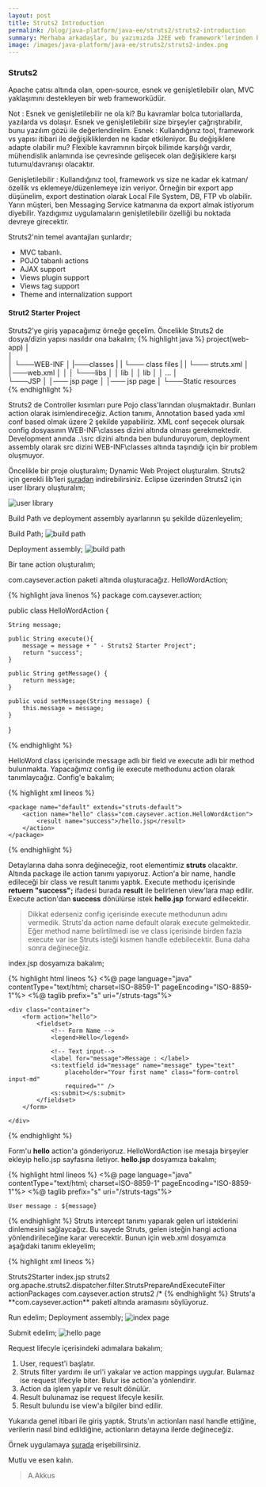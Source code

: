 ```yaml
---
layout: post
title: Struts2 Introduction
permalink: /blog/java-platform/java-ee/struts2/struts2-introduction
summary: Merhaba arkadaşlar, bu yazımızda J2EE web framework'lerinden biri olan Struts2'ye giriş yapacağız.
image: /images/java-platform/java-ee/struts2/struts2-index.png
---
```


### Struts2
Apache çatısı altında olan, open-source, esnek ve genişletilebilir olan, MVC yaklaşımını destekleyen bir web frameworküdür.

Not : Esnek ve genişletilebilir ne ola ki? Bu kavramlar bolca tutoriallarda, yazılarda vs dolaşır. Esnek ve genişletilebilir size birşeyler çağrıştırabilir, bunu yazılım gözü ile değerlendirelim.
Esnek : Kullandığınız tool, framework vs  yapısı itibari ile değişikliklerden ne kadar etkileniyor. Bu değişiklere adapte olabilir mu? Flexible kavramının birçok bilimde karşılığı vardır, mühendislik anlamında ise çevresinde gelişecek olan değişiklere karşı tutumu/davranışı olacaktır.

Genişletilebilir : Kullandığınız tool, framework vs size ne kadar ek katman/özellik vs eklemeye/düzenlemeye izin veriyor. Örneğin bir export app düşünelim, export destination olarak Local File System, DB, FTP vb olabilir. Yarın müşteri, ben Messaging Service katmanına da export almak istiyorum diyebilir. Yazdıgımız uygulamaların genişletilebilir özelliği bu noktada devreye girecektir.

Struts2'nin temel avantajları şunlardır;
* MVC tabanlı.
* POJO tabanlı actions
* AJAX support
* Views plugin support
* Views tag support
* Theme and internalization support

#### Strut2 Starter Project
Struts2'ye giriş yapacağımız örneğe geçelim. Öncelikle Struts2 de dosya/dizin yapısı nasıldır ona bakalım;
{% highlight java %}
project(web-app)
│   
│    
│
└───WEB-INF
│   |───classes
|   |      └─── class files
|   |      └─── struts.xml
│   │───web.xml
│   │
│   └───libs
│       │   lib
│       │   lib
│       │   ...
│   
└───JSP
│    │─── jsp page
│    │─── jsp page
│
└───Static resources    
{% endhighlight %}

Struts2 de Controller kısımları pure Pojo class'larından oluşmaktadır. Bunları action olarak isimlendireceğiz. Action tanımı, Annotation based yada xml conf based olmak üzere 2 şekilde yapabiliriz. XML conf seçecek olursak config dosyasının WEB-INF\classes dizini altında olması gerekmektedir. Development anında ..\src dizini altında ben bulunduruyorum, deployment assembly olarak src dizini WEB-INF\classes altında taşındığı için bir problem oluşmuyor.

Öncelikle bir proje oluşturalım;
Dynamic Web Project oluşturalım. Struts2 için gerekli lib'leri
[şuradan](http://struts.apache.org) indirebilirsiniz. Eclipse üzerinden Struts2 için user library oluşturalım;

![user library](/images/java-platform/java-ee/struts2/struts2-userlibrary.png)

Build Path ve deployment assembly ayarlarının şu şekilde düzenleyelim;

Build Path;
![build path](/images/java-platform/java-ee/struts2/struts2-buildpath.png)

Deployment assembly;
![build path](/images/java-platform/java-ee/struts2/struts2-deploymentassembly.png)

Bir tane action oluşturalım;

com.caysever.action paketi altında oluşturacağız. HelloWordAction;

{% highlight java linenos %}
package com.caysever.action;

public class HelloWordAction {

    String message;

    public String execute(){
    	message = message + " - Struts2 Starter Project";
    	return "success";
    }

    public String getMessage() {
        return message;
    }

    public void setMessage(String message) {
        this.message = message;
    }
}

{% endhighlight %}

HelloWord class içerisinde message adlı bir field ve execute adlı bir method bulunmakta. Yapacağımız config ile execute methodunu action olarak tanımlaycağız.
Config'e bakalım;

{% highlight xml lineos %}
<?xml version="1.0" encoding="UTF-8"?>
<!DOCTYPE struts PUBLIC
   "-//Apache Software Foundation//DTD Struts Configuration 2.0//EN"
   "http://struts.apache.org/dtds/struts-2.0.dtd">
<struts>

	<package name="default" extends="struts-default">
		<action name="hello" class="com.caysever.action.HelloWordAction">
			<result name="success">/hello.jsp</result>
		</action>
	</package>

</struts>

{% endhighlight %}

Detaylarına daha sonra değineceğiz, root elementimiz **struts** olacaktır. Altında package ile action tanımı yapıyoruz. Action'a bir name, handle edileceği bir class ve result tanımı yaptık. Execute methodu içerisinde **retuern "success";** ifadesi burada **result** ile belirlenen view'lara map edilir. Execute action'dan **success** dönülürse istek **hello.jsp** forward edilecektir.

> Dikkat ederseniz config içerisinde execute methodunun adını vermedik. Struts'da action name default olarak execute gelmektedir. Eğer method name belirtilmedi ise ve class içerisinde birden fazla execute var ise Struts isteği kısmen handle edebilecektir. Buna daha sonra değineceğiz.

index.jsp dosyamıza bakalım;

{% highlight html lineos %}
<%@ page language="java" contentType="text/html; charset=ISO-8859-1"
	pageEncoding="ISO-8859-1"%>
<%@ taglib prefix="s" uri="/struts-tags"%>
<!DOCTYPE html PUBLIC "-//W3C//DTD HTML 4.01 Transitional//EN"
"http://www.w3.org/TR/html4/loose.dtd">
<html>
<head>
<title>Struts2 Starter Project</title>
</head>
<body>

	<div class="container">
		<form action="hello">
			<fieldset>
				<!-- Form Name -->
				<legend>Hello</legend>

				<!-- Text input-->
				<label for="message">Message : </label>
				<s:textfield id="message" name="message" type="text"
					placeholder="Your first name" class="form-control input-md"
					required="" />
				<s:submit></s:submit>
			</fieldset>
		</form>

	</div>

</body>
</html>
{% endhighlight %}

Form'u **hello** action'a gönderiyoruz. HelloWordAction ise mesaja birşeyler ekleyip hello.jsp sayfasına iletiyor. **hello.jsp** dosyamıza bakalım;

{% highlight html lineos %}
<%@ page language="java" contentType="text/html; charset=ISO-8859-1"
	pageEncoding="ISO-8859-1"%>
<%@ taglib prefix="s" uri="/struts-tags"%>
<!DOCTYPE html PUBLIC "-//W3C//DTD HTML 4.01 Transitional//EN"
"http://www.w3.org/TR/html4/loose.dtd">
<html>
<head>
<title>Hello Struts2</title>
</head>
<body>

	User message : ${message}

</body>
</html>
{% endhighlight %}
Struts intercept tanımı yaparak gelen url isteklerini dinlemesini sağlaycağız. Bu sayede Struts, gelen isteğin hangi actiona yönlendirileceğine karar verecektir. Bunun için web.xml dosyamıza aşağıdaki tanımı ekleyelim;

{% highlight xml lineos %}
<?xml version="1.0" encoding="UTF-8"?>
<web-app xmlns:xsi="http://www.w3.org/2001/XMLSchema-instance" xmlns="http://java.sun.com/xml/ns/javaee" xsi:schemaLocation="http://java.sun.com/xml/ns/javaee http://java.sun.com/xml/ns/javaee/web-app_3_0.xsd" id="WebApp_ID" version="3.0">
  <display-name>Struts2Starter</display-name>
   <welcome-file-list>
    <welcome-file>index.jsp</welcome-file>
  </welcome-file-list>
  <filter>
    <filter-name>struts2</filter-name>
    <filter-class>org.apache.struts2.dispatcher.filter.StrutsPrepareAndExecuteFilter</filter-class>
    <init-param>
      <param-name>actionPackages</param-name>
      <param-value>com.caysever.action</param-value>
    </init-param>
  </filter>
  <filter-mapping>
    <filter-name>struts2</filter-name>
    <url-pattern>/*</url-pattern>
  </filter-mapping>
</web-app>
{% endhighlight %}
Struts'a **com.caysever.action** paketi altında aramasını söylüyoruz.

Run edelim;
Deployment assembly;
![index page](/images/java-platform/java-ee/struts2/struts2-index.png)

Submit edelim;
![hello page](/images/java-platform/java-ee/struts2/struts2-hello.png)

Request lifecyle içerisindeki adımalara bakalım;
1. User, request'i başlatır.
2. Struts filter yardımı ile url'i yakalar ve action mappings uygular. Bulamaz ise request lifecyle biter. Bulur ise action'a yönlendirir.
3. Action da işlem yapılır ve result dönülür.
4. Result bulunamaz ise request lifecyle kesilir.
5. Result bulundu ise view'a bilgiler bind edilir.


Yukarıda genel itibari ile giriş yaptık. Struts'ın actionları nasıl handle ettiğine, verilerin nasıl bind edildiğine, actionların detayına ilerde değineceğiz.

Örnek uygulamaya [şurada](https://github.com/AlicanAkkus/Struts2Starter) erişebilirsiniz.

Mutlu ve esen kalın.
> A.Akkus
